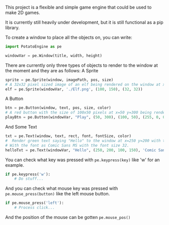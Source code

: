 This project is a flexible and simple game engine that could be used to make 2D games.

It is currently still heavily under development, but it is still functional as a pip library.


To create a window to place all the objects on, you can write:

```python
import PotatoEngine as pe

windowVar = pe.Window(title, width, height)
```

There are currently only three types of objects to render to the window at the moment and they are as follows:
A Sprite
```python
sprite = pe.Sprite(window, imagePath, pos, size)
# A 32x32 pixel sized image of an elf being rendered on the window at x=100 and y=150.
elf = pe.Sprite(windowVar, './Elf.png', (100, 150), (32, 32))
```

A Button
```python
btn = pe.Button(window, text, pos, size, color)
# A red button with the size of 100x50 pixels at x=50 y=300 being rendered on the window t=with the text "Play" on it.
playBtn = pe.Button(windowVar, "Play", (50, 300), (100, 50), (255, 0, 0))
```

And Some Text
```python
txt = pe.Text(window, text, rect, font, fontSize, color)
#  Render green text saying "Hello" to the window at x=250 y=200 with the size of 100x150
# With the font as Comic Sans MS with the font size 32.
helloTxt = pe.Text(windowVar, "Hello", (250, 200, 100, 150), 'Comic Sans MS', 32, (0, 255, 0))
```

You can check what key was pressed with `pe.keypress(key)` like 'w' for an example.

```python
if pe.keypress('w'):
    # Do stuff...
```

And you can check what mouse key was pressed with ```pe.mouse_press(button)``` like the left mouse button.
```python
if pe.mouse_press('left'):
    # Process click...
```

And the position of the mouse can be gotten ```pe.mouse_pos()```